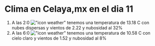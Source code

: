 # Clima en Celaya,mx en el dia 11

1. A las 2:0 !["icon weather"](http://openweathermap.org/img/w/03n.png) tenemos una temperatura de 13.18 C con nubes dispersas y  vientos de 2.22 y nubosidad al 32%
1. A las 6:0 !["icon weather"](http://openweathermap.org/img/w/02n.png) tenemos una temperatura de 10.58 C con cielo claro y  vientos de 1.52 y nubosidad al 8%
